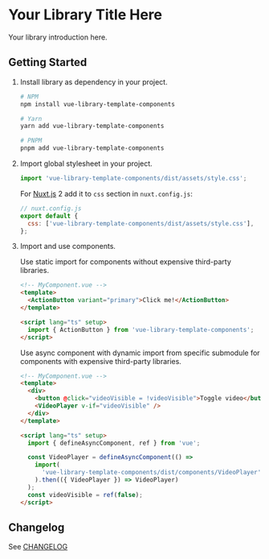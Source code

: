 # Your Library Title Here

Your library introduction here.

## Getting Started

1. Install library as dependency in your project.

   ```bash
   # NPM
   npm install vue-library-template-components

   # Yarn
   yarn add vue-library-template-components

   # PNPM
   pnpm add vue-library-template-components
   ```

2. Import global stylesheet in your project.

   ```js
   import 'vue-library-template-components/dist/assets/style.css';
   ```

   For [Nuxt.js](https://nuxtjs.org/) 2 add it to `css` section in `nuxt.config.js`:

   ```js
   // nuxt.config.js
   export default {
     css: ['vue-library-template-components/dist/assets/style.css'],
   };
   ```

3. Import and use components.

   Use static import for components without expensive third-party libraries.

   ```html
   <!-- MyComponent.vue -->
   <template>
     <ActionButton variant="primary">Click me!</ActionButton>
   </template>

   <script lang="ts" setup>
     import { ActionButton } from 'vue-library-template-components';
   </script>
   ```

   Use async component with dynamic import from specific submodule for components with expensive third-party libraries.

   ```html
   <!-- MyComponent.vue -->
   <template>
     <div>
       <button @click="videoVisible = !videoVisible">Toggle video</button>
       <VideoPlayer v-if="videoVisible" />
     </div>
   </template>

   <script lang="ts" setup>
     import { defineAsyncComponent, ref } from 'vue';

     const VideoPlayer = defineAsyncComponent(() =>
       import(
         'vue-library-template-components/dist/components/VideoPlayer'
       ).then(({ VideoPlayer }) => VideoPlayer)
     );
     const videoVisible = ref(false);
   </script>
   ```

## Changelog

See [CHANGELOG](./CHANGELOG.md)
